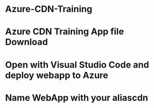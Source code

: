 # Azure-CDN-Training
# Azure CDN Training App file Download
# Open with Visual Studio Code and deploy webapp to Azure
# Name WebApp with your aliascdn
